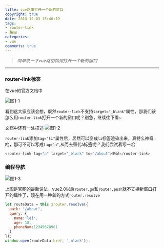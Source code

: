 ```yaml
---
title: vue路由打开一个新的窗口
copyright: true
date: 2018-12-03 15:46:19
tags:
- router-link
- 路由
categories:
- vue
comments: true
---
```


>*简单说一下vue路由如何打开一个新的窗口*
***

<!-- more -->
### router-link标签

在vue的官方文档中

![图1-1](图一.png)

看到这大家应该会想，既然```router-link```不支持```target="_blank"```属性，那我们该怎么用```router-link```打开一个新的窗口呢？别急，继续往下看~

文档中还有一处描述
![图1-2](图二.png)

```router-link```添加```tag="li"```属性后，居然可以变成```li```标签渲染出来，真特么神奇哈，那可不可以写成```tag="a"```,从而去替代a标签呢？我们尝试着写一哈

```javascript
<router-link tag="a" target="_blank" to="/about">新品</router-link>
```

### 编程导航

![图1-3](图三.png)

上图是官网的最新说法，vue2.0以后```router.go```和```router.push```就不支持新窗口打开的属性了，现在用一种新的方式```router.resolve```

```javascript
let routeData = this.$router.resolve({
  path: "/about",
  query: {
    name:'lei',
    age: 18,
    phoneNum:12345678901 
  }
});
window.open(routeData.href, '_blank');
```
